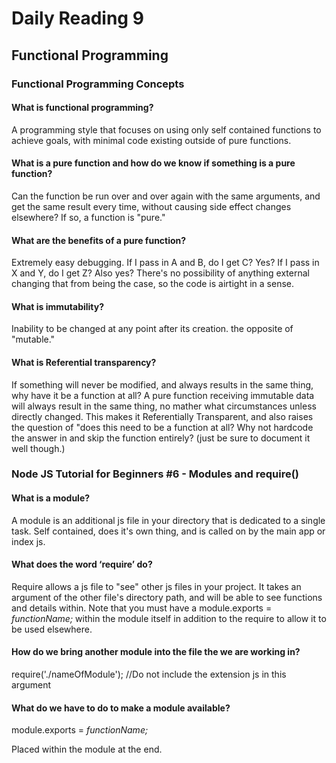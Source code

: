 # Daily Reading 9

## Functional Programming

### Functional Programming Concepts

#### What is functional programming?

A programming style that focuses on using only self contained functions to achieve goals, with minimal code existing outside of pure functions.

#### What is a pure function and how do we know if something is a pure function?

Can the function be run over and over again with the same arguments, and get the same result every time, without causing side effect changes elsewhere? If so, a function is "pure."

#### What are the benefits of a pure function?

Extremely easy debugging. If I pass in A and B, do I get C? Yes? If I pass in X and Y, do I get Z? Also yes? There's no possibility of anything external changing that from being the case, so the code is airtight in a sense.

#### What is immutability?

Inability to be changed at any point after its creation. the opposite of "mutable."

#### What is Referential transparency?

If something will never be modified, and always results in the same thing, why have it be a function at all?
A pure function receiving immutable data will always result in the same thing, no mather what circumstances unless directly changed. This makes it Referentially Transparent, and also raises the question of "does this need to be a function at all? Why not hardcode the answer in and skip the function entirely? (just be sure to document it well though.)

### Node JS Tutorial for Beginners #6 - Modules and require()

#### What is a module?

A module is an additional js file in your directory that is dedicated to a single task. Self contained, does it's own thing, and is called on by the main app or index js.

#### What does the word ‘require’ do?

Require allows a js file to "see" other js files in your project. It takes an argument of the other file's directory path, and will be able to see functions and details within. Note that you must have a module.exports = *functionName;* within the module itself in addition to the require to allow it to be used elsewhere.

#### How do we bring another module into the file the we are working in?

require('./nameOfModule');
//Do not include the extension js in this argument

#### What do we have to do to make a module available?

module.exports = *functionName;*

Placed within the module at the end.
